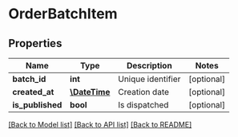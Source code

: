 # OrderBatchItem

## Properties
Name | Type | Description | Notes
------------ | ------------- | ------------- | -------------
**batch_id** | **int** | Unique identifier | [optional] 
**created_at** | [**\DateTime**](\DateTime.md) | Creation date | [optional] 
**is_published** | **bool** | Is dispatched | [optional] 

[[Back to Model list]](../README.md#documentation-for-models) [[Back to API list]](../README.md#documentation-for-api-endpoints) [[Back to README]](../README.md)



